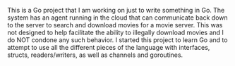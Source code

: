 This is a Go project that I am working on just to write something in Go. The system has an agent running in the cloud that can communicate back down to the server to search and download movies for a movie server. This was not designed to help facilitate the ability to illegally download movies and I do NOT condone any such behavior. I started this project to learn Go and to attempt to use all the different pieces of the language with interfaces, structs, readers/writers, as well as channels and goroutines.
